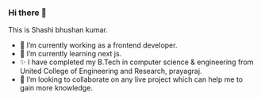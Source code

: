 ### Hi there 👋
This is Shashi bhushan kumar.

- 🔭 I’m currently working as a frontend developer.
- 🌱 I’m currently learning next js.
- ✨ I have completed my B.Tech in computer science & engineering from United College of Engineering and Research, prayagraj.
- 👯 I’m looking to collaborate on any live project which can help me to gain more knowledge.
 
